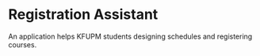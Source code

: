 # Registration Assistant

An application helps KFUPM students designing schedules and registering courses.

